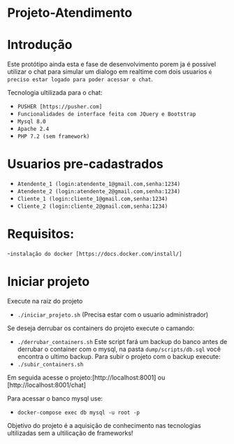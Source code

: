 # Projeto-Atendimento

# Introdução
Este protótipo ainda esta e fase de desenvolvimento porem ja é possivel utilizar o chat para simular um dialogo em realtime com dois usuarios `é preciso estar logado para poder acessar o chat`.

Tecnologia ultilizada para o chat:
- `PUSHER [https://pusher.com]`
- `Funcionalidades de interface feita com JQuery e Bootstrap`
- `Mysql 8.0`
- `Apache 2.4`
- `PHP 7.2 (sem framework)`

# Usuarios pre-cadastrados

- `Atendente_1 (login:atendente_1@gmail.com,senha:1234)`
- `Atendente_2 (login:atendente_2@gmail.com,senha:1234)`
- `Cliente_1 (login:cliente_1@gmail.com,senha:1234)`
- `Cliente_2 (login:cliente_2@gmail.com,senha:1234)`

# Requisitos:
-`instalação do docker [https://docs.docker.com/install/]`

# Iniciar projeto

Execute na raiz do projeto 
- `./iniciar_projeto.sh`
(Precisa estar com o usuario administrador)

Se deseja derrubar os containers do projeto execute o camando:
- `./derrubar_containers.sh`
Este script fará um backup do banco antes de derrubar o container com o mysql,
na pasta `dump/scripts/db.sql` você encontra o ultimo backup.
Para subir o projeto com o backup execute:
- `./subir_containers.sh`

Em seguida acesse o projeto:[http://localhost:8001] ou [http://localhost:8001/chat]

Para acessar o banco mysql use:

- `docker-compose exec db mysql -u root -p` 

Objetivo do projeto é a aquisição de conhecimento nas tecnologias ultilizadas sem a ultilicação de frameworks!
